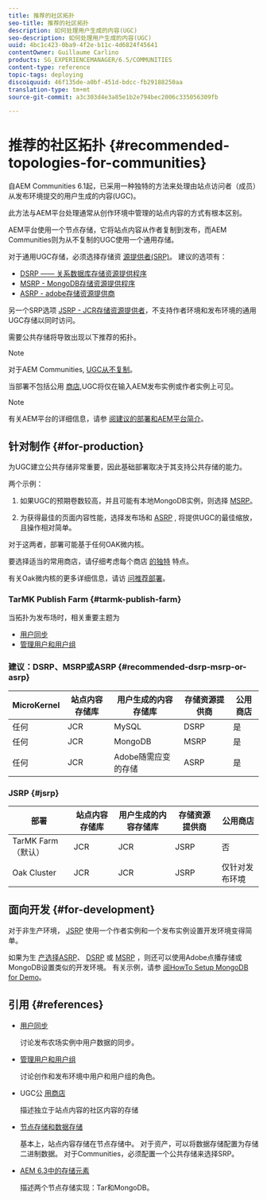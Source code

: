 ```yaml
---
title: 推荐的社区拓扑
seo-title: 推荐的社区拓扑
description: 如何处理用户生成的内容(UGC)
seo-description: 如何处理用户生成的内容(UGC)
uuid: 4bc1c423-0ba9-4f2e-b11c-4d6824f45641
contentOwner: Guillaume Carlino
products: SG_EXPERIENCEMANAGER/6.5/COMMUNITIES
content-type: reference
topic-tags: deploying
discoiquuid: 46f135de-a0bf-451d-bdcc-fb29188250aa
translation-type: tm+mt
source-git-commit: a3c303d4e3a85e1b2e794bec2006c335056309fb

---
```



# 推荐的社区拓扑 {#recommended-topologies-for-communities}

自AEM Communities 6.1起，已采用一种独特的方法来处理由站点访问者（成员）从发布环境提交的用户生成的内容(UGC)。

此方法与AEM平台处理通常从创作环境中管理的站点内容的方式有根本区别。

AEM平台使用一个节点存储，它将站点内容从作者复制到发布，而AEM Communities则为从不复制的UGC使用一个通用存储。

对于通用UGC存储，必须选择存储资 [源提供者(SRP)](working-with-srp.md)。 建议的选项有：

* [DSRP —— 关系数据库存储资源提供程序](dsrp.md)
* [MSRP - MongoDB存储资源提供程序](msrp.md)
* [ASRP - adobe存储资源提供商](asrp.md)

另一个SRP选项 [JSRP - JCR存储资源提供者](jsrp.md)，不支持作者环境和发布环境的通用UGC存储以同时访问。

需要公共存储将导致出现以下推荐的拓扑。

>[!NOTE]
>
>对于AEM Communities, [UGC从不复制](working-with-srp.md#ugc-never-replicated)。
>
>当部署不包括公用 [商店](working-with-srp.md),UGC将仅在输入AEM发布实例或作者实例上可见。

>[!NOTE]
>
>有关AEM平台的详细信息，请参 [阅建议的部署](../../help/sites-deploying/recommended-deploys.md)[和AEM平台简介](../../help/sites-deploying/data-store-config.md)。

## 针对制作 {#for-production}

为UGC建立公共存储非常重要，因此基础部署取决于其支持公共存储的能力。

两个示例：

1) 如果UGC的预期卷数较高，并且可能有本地MongoDB实例，则选择 [MSRP](msrp.md)。

2) 为获得最佳的页面内容性能，选择发布场和 [ASRP](../../help/sites-deploying/recommended-deploys.md#tarmk-farm) , [](asrp.md) 将提供UGC的最佳缩放，且操作相对简单。

对于这两者，部署可能基于任何OAK微内核。

要选择适当的常用商店，请仔细考虑每个商店 [的独特](working-with-srp.md#characteristics-of-srp-options) 特点。

有关Oak微内核的更多详细信息，请访 [问推荐部署](../../help/sites-deploying/recommended-deploys.md)。

### TarMK Publish Farm {#tarmk-publish-farm}

当拓扑为发布场时，相关重要主题为

* [用户同步](sync.md)
* [管理用户和用户组](users.md)

### 建议：DSRP、MSRP或ASRP {#recommended-dsrp-msrp-or-asrp}

| MicroKernel | 站点内容存储库 | 用户生成的内容存储库 | 存储资源提供商 | 公用商店 |
|-------------|------------------------|----------------------------------|---------------------------|---------------|
| 任何 | JCR | MySQL | DSRP | 是 |
| 任何 | JCR | MongoDB | MSRP | 是 |
| 任何 | JCR | Adobe随需应变的存储 | ASRP | 是 |

### JSRP {#jsrp}


| 部署 | 站点内容存储库 | 用户生成的内容存储库 | 存储资源提供商 | 公用商店 |
|----------------------|------------------------|----------------------------------|---------------------------|---------------------------------|
| TarMK Farm（默认） | JCR | JCR | JSRP | 否 |
| Oak Cluster | JCR | JCR | JSRP | 仅针对发布环境 |

## 面向开发 {#for-development}

对于非生产环境， [JSRP](jsrp.md) 使用一个作者实例和一个发布实例设置开发环境变得简单。

如果为生 [产选择ASRP](asrp.md)、 [DSRP](dsrp.md) 或 [MSRP](msrp.md) ，则还可以使用Adobe点播存储或MongoDB设置类似的开发环境。 有关示例，请参 [阅HowTo Setup MongoDB for Demo](demo-mongo.md)。

## 引用 {#references}

* [用户同步](sync.md)

   讨论发布农场实例中用户数据的同步。

* [管理用户和用户组](users.md)

   讨论创作和发布环境中用户和用户组的角色。

* UGC公 [用商店](working-with-srp.md)

   描述独立于站点内容的社区内容的存储

* [节点存储和数据存储](../../help/sites-deploying/data-store-config.md)

   基本上，站点内容存储在节点存储中。 对于资产，可以将数据存储配置为存储二进制数据。 对于Communities，必须配置一个公共存储来选择SRP。

* [AEM 6.3中的存储元素](../../help/sites-deploying/storage-elements-in-aem-6.md)

   描述两个节点存储实现：Tar和MongoDB。
